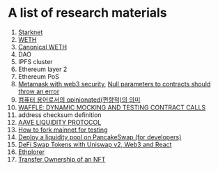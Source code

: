 # A list of research materials

1. [Starknet](https://starkware.co/)
1. [WETH](https://weth.io/)
1. [Canonical WETH](https://blog.0xproject.com/canonical-weth-a9aa7d0279dd)
1. DAO
1. IPFS cluster
1. Ethereum layer 2
1. Ethereum PoS
1. [Metamask with web3 security](https://docs.metamask.io/guide/provider-migration.html#replacing-window-web3), [Null parameters to contracts should throw an error](https://github.com/ChainSafe/web3.js/issues/3065)
1. [컴퓨터 용어로서의 opinionated(편향적)의 의미](https://www.clien.net/service/board/cm_app/13558026)
1. [WAFFLE: DYNAMIC MOCKING AND TESTING CONTRACT CALLS](https://ethereum.org/ca/developers/tutorials/waffle-dynamic-mocking-and-testing-calls/#:~:text=Why%20is%20dynamic%20mocking%20useful,of%20them%20in%20complete%20isolation.)
1. address checksum definition
1. [AAVE LIQUIDITY PROTOCOL](https://aave.com/)
1. [How to fork mainnet for testing](https://mixbytes.io/blog/how-fork-mainnet-testing)
1. [Deploy a liquidity pool on PancakeSwap (for developers)](https://youtu.be/g7TuczcklrY)
1. [DeFi Swap Tokens with Uniswap v2, Web3 and React](https://youtu.be/Q79VxwKqeaU)
1. [Ethplorer](https://ethplorer.io/ko/)
1. [Transfer Ownership of an NFT](https://www.simelabs.com/transfer-ownership-of-an-nft/)
